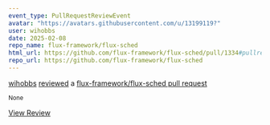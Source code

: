 ```yaml
---
event_type: PullRequestReviewEvent
avatar: "https://avatars.githubusercontent.com/u/13199119?"
user: wihobbs
date: 2025-02-08
repo_name: flux-framework/flux-sched
html_url: https://github.com/flux-framework/flux-sched/pull/1334#pullrequestreview-2603312124
repo_url: https://github.com/flux-framework/flux-sched
---
```


<a href='https://github.com/wihobbs' target='_blank'>wihobbs</a> <a href='https://github.com/flux-framework/flux-sched/pull/1334#pullrequestreview-2603312124' target='_blank'>reviewed</a> a <a href='https://github.com/flux-framework/flux-sched/pull/1334' target='_blank'>flux-framework/flux-sched pull request</a>

<small>None</small>

<a href='https://github.com/flux-framework/flux-sched/pull/1334#pullrequestreview-2603312124' target='_blank'>View Review</a>
